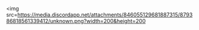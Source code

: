 <!DOCTYPE html>
<html>
<body>

<img src=https://media.discordapp.net/attachments/846055129681887315/879386818561339412/unknown.png?width=200&height=200

</body>
</html>
